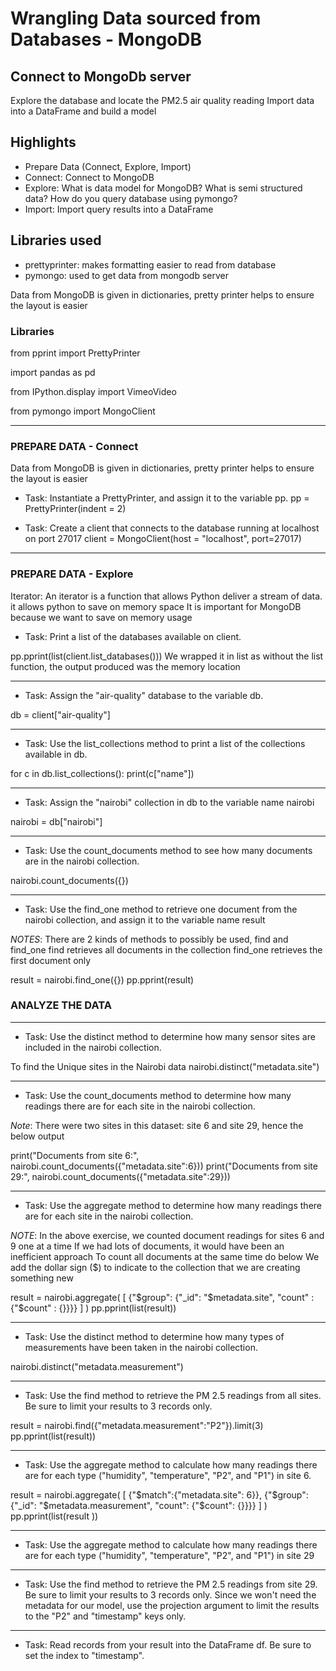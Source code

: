# Wrangling Data sourced from Databases - MongoDB

## Connect to MongoDb server
Explore the database and locate the PM2.5 air quality reading
Import data into a DataFrame and build a model

## Highlights
- Prepare Data (Connect, Explore, Import)
- Connect: Connect to MongoDB
- Explore: What is data model for MongoDB? What is semi structured data? How do you query database using pymongo?
- Import: Import query results into a DataFrame


## Libraries used 
- prettyprinter: makes formatting easier to read from database
- pymongo: used to get data from mongodb server

Data from MongoDB is given in dictionaries, pretty printer helps to ensure the layout is easier


### Libraries 
from pprint import PrettyPrinter

import pandas as pd

from IPython.display import VimeoVideo

from pymongo import MongoClient

------------------------------------------------------------------------------
### PREPARE DATA - Connect

Data from MongoDB is given in dictionaries, pretty printer helps to ensure the layout is easier

- Task:  Instantiate a PrettyPrinter, and assign it to the variable pp.
pp = PrettyPrinter(indent = 2)


- Task: Create a client that connects to the database running at localhost on port 27017
client = MongoClient(host = "localhost", port=27017)


------------------------------------------------------------------------------
### PREPARE DATA - Explore

Iterator: An iterator is a function that allows Python deliver a stream of data. it allows python to save on memory space
It is important for MongoDB because we want to save on memory usage

- Task: Print a list of the databases available on client.

pp.pprint(list(client.list_databases()))
We wrapped it in list as without the list function, the output produced was the memory location


------------------------------------------------------------------------------

- Task: Assign the "air-quality" database to the variable db.

db = client["air-quality"]

------------------------------------------------------------------------------

- Task: Use the list_collections method to print a list of the collections available in db.

for c in db.list_collections():
    print(c["name"])

------------------------------------------------------------------------------
- Task: Assign the "nairobi" collection in db to the variable name nairobi

nairobi = db["nairobi"]

------------------------------------------------------------------------------
- Task: Use the count_documents method to see how many documents are in the nairobi collection.

nairobi.count_documents({})

------------------------------------------------------------------------------
- Task: Use the find_one method to retrieve one document from the nairobi collection, and assign it to the variable name result

*NOTES*: There are 2 kinds of methods to possibly be used, find and find_one
find retrieves all documents in the collection
find_one retrieves the first document only

result = nairobi.find_one({})
pp.pprint(result)



### ANALYZE THE DATA
------------------------------------------------------------------------------
- Task: Use the distinct method to determine how many sensor sites are included in the nairobi collection.

To find the Unique sites in the Nairobi data
nairobi.distinct("metadata.site")

------------------------------------------------------------------------------
- Task: Use the count_documents method to determine how many readings there are for each site in the nairobi collection.

*Note*: There were two sites in this dataset: site 6 and site 29, hence the below output

print("Documents from site 6:", nairobi.count_documents({"metadata.site":6}))
print("Documents from site 29:", nairobi.count_documents({"metadata.site":29}))

------------------------------------------------------------------------------
- Task: Use the aggregate method to determine how many readings there are for each site in the nairobi collection.

*NOTE*: In the above exercise, we counted document readings for sites 6 and 9 one at a time
If we had lots of documents, it would have been an inefficient approach
To count all documents at the same time do below
We add the dollar sign ($) to indicate to the collection that we are creating something new 

result = nairobi.aggregate(
    [
        {"$group": {"_id": "$metadata.site", "count" : {"$count" : {}}}}
    ]
)
pp.pprint(list(result))

------------------------------------------------------------------------------
- Task: Use the distinct method to determine how many types of measurements have been taken in the nairobi collection.

nairobi.distinct("metadata.measurement")

------------------------------------------------------------------------------

- Task: Use the find method to retrieve the PM 2.5 readings from all sites. Be sure to limit your results to 3 records only.

result = nairobi.find({"metadata.measurement":"P2"}).limit(3)
pp.pprint(list(result))

------------------------------------------------------------------------------

- Task: Use the aggregate method to calculate how many readings there are for each type ("humidity", "temperature", "P2", and "P1") in site 6.

result = nairobi.aggregate(
    [
        {"$match":{"metadata.site": 6}},
        {"$group": {"_id": "$metadata.measurement", "count": {"$count": {}}}}
    ]
)
pp.pprint(list(result
))

------------------------------------------------------------------------------


- Task: Use the aggregate method to calculate how many readings there are for each type ("humidity", "temperature", "P2", and "P1") in site 29

------------------------------------------------------------------------------


- Task: Use the find method to retrieve the PM 2.5 readings from site 29. Be sure to limit your results to 3 records only. Since we won't need the metadata for our model, use the projection argument to limit the results to the "P2" and "timestamp" keys only.

------------------------------------------------------------------------------

- Task: Read records from your result into the DataFrame df. Be sure to set the index to "timestamp".
